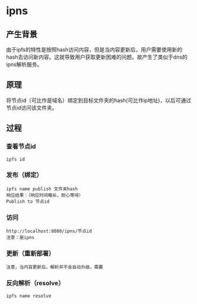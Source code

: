# ipns

## 产生背景

由于ipfs的特性是按照hash访问内容，但是当内容更新后，用户需要使用新的hash去访问新内容。这就导致用户获取更新困难的问题。故产生了类似于dns的ipns解析服务。

## 原理

将节点id（可比作是域名）绑定到目标文件夹的hash(可比作ip地址)，以后可通过节点id访问该文件夹。

## 过程

### 查看节点id

    ipfs id

### 发布（绑定）

    ipfs name publish 文件夹hash
    响应结果：（响应时间略长，耐心等待）
    Publish to 节点id

### 访问

    http://localhost:8080/ipns/节点id
    注意：是ipns

### 更新（重新部署）

    注意，当内容更新后，解析并不会自动升级，需要

### 反向解析（resolve）

    ipfs name resolve